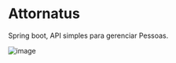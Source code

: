 # Attornatus
Spring boot, API simples para gerenciar Pessoas.

![image](https://user-images.githubusercontent.com/67402140/212134479-d58598ff-9e68-4df8-8b18-0397f31bbce0.png)

